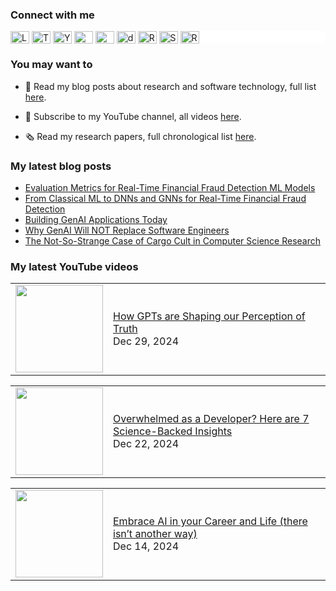 ### Connect with me

<div style="background-color: white;">
  <a href="https://linkedin.com/in/cesarsotovalero" target="blank"><img align="center" src="https://cdn.jsdelivr.net/npm/simple-icons@3.0.1/icons/linkedin.svg" alt="LinkedIn" height="20" width="30" /></a>
  <a href="https://x.com/cesarsotovalero" target="blank"><img align="center" src="https://cdn.jsdelivr.net/npm/simple-icons@13.12.0/icons/x.svg" alt="Twitter" height="20" width="30" /></a>
  <a href="https://www.youtube.com/channel/UCR4rI98w6-MqYoCS6jR9LGg" target="blank"><img align="center" src="https://cdn.jsdelivr.net/npm/simple-icons@3.0.1/icons/youtube.svg" alt="YouTube" height="20" width="30" /></a>
  <a href="https://scholar.google.es/citations?user=jNBoowwAAAAJ&hl=en" target="blank"><img align="center" src="https://cdn.jsdelivr.net/npm/simple-icons@3.0.1/icons/googlescholar.svg" alt="GoogleSchoolar" height="20" width="30" /></a>
  <a href="https://orcid.org/0000-0003-0541-6411" target="blank"><img align="center" src="https://cdn.jsdelivr.net/npm/simple-icons@3.0.1/icons/orcid.svg" alt="ORCID" height="20" width="30" /></a>
  <a href="https://dblp.uni-trier.de/pid/192/3923.html" target="blank"><img align="center" src="https://cdn.jsdelivr.net/npm/simple-icons@3.0.1/icons/dblp.svg" alt="dblp" height="20" width="30" /></a>
  <a href="https://www.researchgate.net/profile/Cesar_Soto-Valero" target="blank"><img align="center" src="https://cdn.jsdelivr.net/npm/simple-icons@3.0.1/icons/researchgate.svg" alt="ResearchGate" height="20" width="30" /></a>
  <a href="https://stackoverflow.com/users/10480869/cesarsotovalero" target="blank"><img align="center" src="https://cdn.jsdelivr.net/npm/simple-icons@3.0.1/icons/stackoverflow.svg" alt="StackOverflow" height="20" width="30" /></a>
  <a href="http://feeds.feedburner.com/cesarsotovalero" target="blank"><img align="center" src="https://cdn.jsdelivr.net/npm/simple-icons@3.0.1/icons/rss.svg" alt="R" height="20" width="30" /></a>
</div>

### You may want to
  
- 📕 Read my blog posts about research and software technology, full list [here](https://www.cesarsotovalero.net/blog).

- 🎥 Subscribe to my YouTube channel, all videos [here](https://www.youtube.com/@cesarsotovalero/videos).

- 🗞 Read my research papers, full chronological list [here](https://www.cesarsotovalero.net/publications).

### My latest blog posts

<!-- BLOG-POST-LIST:START -->
- [Evaluation Metrics for Real-Time Financial Fraud Detection ML Models](https://www.cesarsotovalero.net/blog/evaluation-metrics-for-real-time-financial-fraud-detection-ml-models-copy.html)
- [From Classical ML to DNNs and GNNs for Real-Time Financial Fraud Detection](https://www.cesarsotovalero.net/blog/from-classical-ml-to-dnns-and-gnns-for-real-time-financial-fraud-detection.html)
- [Building GenAI Applications Today](https://www.cesarsotovalero.net/blog/building-genai-applications-today.html)
- [Why GenAI Will NOT Replace Software Engineers](https://www.cesarsotovalero.net/blog/why-genai-will-not-replace-software-engineers-just-yet.html)
- [The Not-So-Strange Case of Cargo Cult in Computer Science Research](https://www.cesarsotovalero.net/blog/the-not-so-strange-case-of-cargo-cult-in-computer-science-research.html)
<!-- BLOG-POST-LIST:END -->

### My latest YouTube videos

<!-- YOUTUBE:START --><table style="border: none;"><tr><td style="border: none;"><a href="https://www.youtube.com/watch?v=3s7xjI3g73w"><img width="140px" src="https://i.ytimg.com/vi/3s7xjI3g73w/mqdefault.jpg"></a></td><td style="border: none;"><a href="https://www.youtube.com/watch?v=3s7xjI3g73w">How GPTs are Shaping our Perception of Truth</a><br/>Dec 29, 2024</td></tr></table><table style="border: none;"><tr><td style="border: none;"><a href="https://www.youtube.com/watch?v=c-JIlLList4"><img width="140px" src="https://i.ytimg.com/vi/c-JIlLList4/mqdefault.jpg"></a></td><td style="border: none;"><a href="https://www.youtube.com/watch?v=c-JIlLList4">Overwhelmed as a Developer? Here are 7 Science-Backed Insights</a><br/>Dec 22, 2024</td></tr></table><table style="border: none;"><tr><td style="border: none;"><a href="https://www.youtube.com/watch?v=SQY2IED6vFQ"><img width="140px" src="https://i.ytimg.com/vi/SQY2IED6vFQ/mqdefault.jpg"></a></td><td style="border: none;"><a href="https://www.youtube.com/watch?v=SQY2IED6vFQ">Embrace AI in your Career and Life &lpar;there isn’t another way&rpar;</a><br/>Dec 14, 2024</td></tr></table><!-- YOUTUBE:END -->
